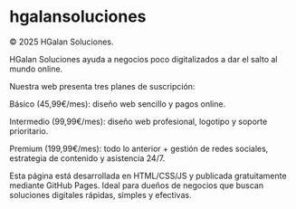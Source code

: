 # hgalansoluciones
© 2025 HGalan Soluciones.

HGalan Soluciones ayuda a negocios poco digitalizados a dar el salto al mundo online.

Nuestra web presenta tres planes de suscripción:

Básico (45,99€/mes): diseño web sencillo y pagos online.

Intermedio (99,99€/mes): diseño web profesional, logotipo y soporte prioritario.

Premium (199,99€/mes): todo lo anterior + gestión de redes sociales, estrategia de contenido y asistencia 24/7.

Esta página está desarrollada en HTML/CSS/JS y publicada gratuitamente mediante GitHub Pages. Ideal para dueños de negocios que buscan soluciones digitales rápidas, simples y efectivas.
